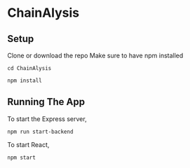 # ChainAlysis

## Setup
Clone or download the repo
Make sure to have npm installed

`cd ChainAlysis`

`npm install`


## Running The App
To start the Express server,

`npm run start-backend`

To start React,

`npm start`








